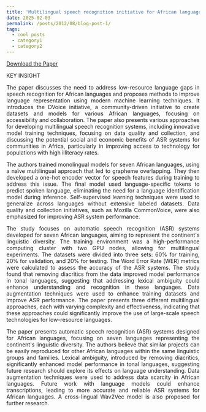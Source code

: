 ```yaml
---
title: 'Multilingual speech recognition initiative for African languages'
date: 2025-02-03
permalink: /posts/2012/08/blog-post-1/
tags:
  - cool posts
  - category1
  - category2
---
```

[Download the Paper](https://link.springer.com/article/10.1007/s41060-024-00677-9)
<p> KEY INSIGHT </p>
<p style="text-align: justify;">
The paper discusses the need to address low-resource language gaps in speech recognition for African languages and proposes methods to improve language representation using modern machine learning techniques. It introduces the DVoice initiative, a community-driven initiative to create datasets and models for various African languages, focusing on accessibility and collaboration. The paper also presents various approaches for developing multilingual speech recognition systems, including innovative model training techniques, focusing on data quality and collection, and discussing the potential social and economic benefits of ASR systems for communities in Africa, particularly in improving access to technology for populations with high illiteracy rates.
</P>

<p style="text-align: justify;">
The authors trained monolingual models for seven African languages, using a naïve multilingual approach that led to grapheme overlapping. They then developed a one-hot encoder vector for speech features during training to address this issue. The final model used language-specific tokens to predict spoken language, eliminating the need for a language identification model during inference. Self-supervised learning techniques were used to generalize across languages without extensive labeled datasets. Data quality and collection initiatives, such as Mozilla CommonVoice, were also emphasized for improving ASR system performance.
</P>

<p style="text-align: justify;">
The study focuses on automatic speech recognition (ASR) systems developed for seven African languages, aiming to represent the continent's linguistic diversity. The training environment was a high-performance computing cluster with two GPU nodes, allowing for multilingual experiments. The datasets were divided into three sets: 60% for training, 20% for validation, and 20% for testing. The Word Error Rate (WER) metrics were calculated to assess the accuracy of the ASR systems. The study found that removing diacritics from the data improved model performance in tonal languages, suggesting that addressing lexical ambiguity could enhance understanding and recognition in these languages. Data augmentation techniques were used to enhance training datasets and improve ASR performance. The paper presents three different multilingual approaches, each with varying complexity and effectiveness, indicating that these approaches could significantly improve the use of large-scale speech technologies for low-resource languages.
</P>

<p style="text-align: justify;">
The paper presents automatic speech recognition (ASR) systems designed for African languages, focusing on seven languages representing the continent's linguistic diversity. The authors believe that similar projects can be easily reproduced for other African languages within the same linguistic groups and families. Lexical ambiguity, introduced by removing diacritics, significantly enhanced model performance in tonal languages, suggesting future research should explore its effects on language understanding. Data augmentation techniques were used to address data scarcity in African languages. Future work with language models could enhance transcriptions, leading to more accurate and reliable ASR systems for African languages. A cross-lingual Wav2Vec model is also proposed for further research.
</P>




